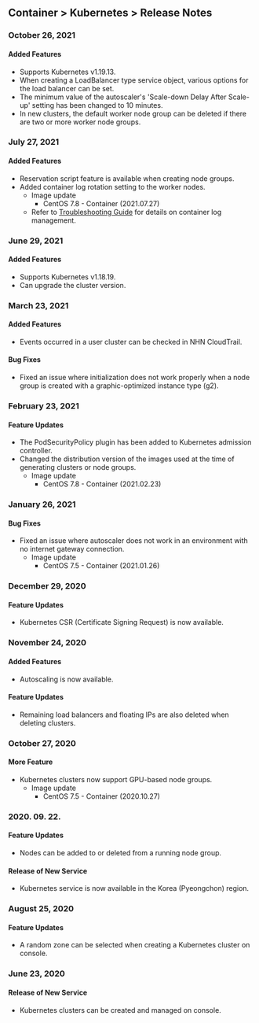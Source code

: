 ## Container > Kubernetes > Release Notes

### October 26, 2021

#### Added Features

* Supports Kubernetes v1.19.13.
* When creating a LoadBalancer type service object, various options for the load balancer can be set.
* The minimum value of the autoscaler's 'Scale-down Delay After Scale-up' setting has been changed to 10 minutes.
* In new clusters, the default worker node group can be deleted if there are two or more worker node groups.

### July 27, 2021

#### Added Features

* Reservation script feature is available when creating node groups.
* Added container log rotation setting to the worker nodes.
    * Image update
        * CentOS 7.8 - Container (2021.07.27)
    * Refer to [Troubleshooting Guide](/Container/Kubernetes/en/troubleshooting-guide) for details on container log management.

### June 29, 2021

#### Added Features

* Supports Kubernetes v1.18.19.
* Can upgrade the cluster version.

### March 23, 2021

#### Added Features

* Events occurred in a user cluster can be checked in NHN CloudTrail.

#### Bug Fixes
* Fixed an issue where initialization does not work properly when a node group is created with a graphic-optimized instance type (g2).

### February 23, 2021

#### Feature Updates
* The PodSecurityPolicy plugin has been added to Kubernetes admission controller.
* Changed the distribution version of the images used at the time of generating clusters or node groups.
    * Image update
        * CentOS 7.8 - Container (2021.02.23)	

### January 26, 2021
#### Bug Fixes
* Fixed an issue where autoscaler does not work in an environment with no internet gateway connection.
    * Image update
        * CentOS 7.5 - Container (2021.01.26)	

### December 29, 2020
#### Feature Updates
* Kubernetes CSR (Certificate Signing Request) is now available.

### November 24, 2020
#### Added Features
* Autoscaling is now available.

#### Feature Updates
* Remaining load balancers and floating IPs are also deleted when deleting clusters.

### October 27, 2020
#### More Feature
* Kubernetes clusters now support GPU-based node groups.
    * Image update
        * CentOS 7.5 - Container (2020.10.27)

### 2020. 09. 22.
#### Feature Updates
* Nodes can be added to or deleted from a running node group.

#### Release of New Service
* Kubernetes service is now available in the Korea (Pyeongchon) region.

### August 25, 2020
#### Feature Updates
* A random zone can be selected when creating a Kubernetes cluster on console.

### June 23, 2020
#### Release of New Service 
* Kubernetes clusters can be created and managed on console. 
